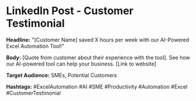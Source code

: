 # LinkedIn Post - Customer Testimonial

**Headline:** "[Customer Name] saved X hours per week with our AI-Powered Excel Automation Tool!"

**Body:** [Quote from customer about their experience with the tool]. See how our AI-powered tool can help your business. [Link to website]

**Target Audience:** SMEs, Potential Customers

**Hashtags:** #ExcelAutomation #AI #SME #Productivity #Automation #Excel #CustomerTestimonial